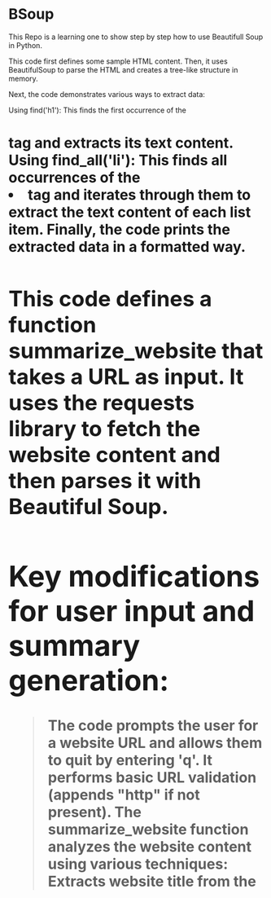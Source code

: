 # BSoup
This Repo is a learning one to show step by step how to use Beautifull Soup in Python.

This code first defines some sample HTML content. Then, it uses BeautifulSoup to parse the HTML and creates a tree-like structure in memory.

Next, the code demonstrates various ways to extract data:

Using find('h1'): This finds the first occurrence of the <h1> tag and extracts its text content.
Using find_all('li'): This finds all occurrences of the <li> tag and iterates through them to extract the text content of each list item.
Finally, the code prints the extracted data in a formatted way.


## This code defines a function summarize_website that takes a URL as input. It uses the requests library to fetch the website content and then parses it with Beautiful Soup.

# Key modifications for user input and summary generation:

> The code prompts the user for a website URL and allows them to quit by entering 'q'.
> It performs basic URL validation (appends "http" if not present).
> The summarize_website function analyzes the website content using various techniques:
> Extracts website title from the <title> tag.
> Analyzes headings (h1, h2, h3) for clues about services/products.
> Looks for the meta description tag for a website description.
> Performs basic content analysis by looking for keywords in the body text.
> It filters and limits the extracted points to create a concise summary of 5-10 points describing the website and its services/products.


## Note: This is a basic implementation that might not work perfectly for all websites. More advanced techniques can be used for a more comprehensive analysis.


## Requirement packages to run the app:
BeautifulSoup
requests

## Recommendations:
Create a new Environment specifically for Beautifulsoup as this is a line of coding/apps that uses pacakages which might not be used for other types of apps.

# --> Below is the working code:

from bs4 import BeautifulSoup
import requests

def summarize_website(url):
  """
  This function takes a website URL as input, fetches the HTML content,
  parses it using Beautiful Soup, and returns a brief summary describing 
  the website and its services/products in 5-10 points.
  """
  try:
    # Fetch the website content
    response = requests.get(url)
    response.raise_for_status()  # Raise exception for bad status codes

    # Parse the HTML content
    soup = BeautifulSoup(response.content, 'html.parser')

    # Analyze the website content for summary points
    summary_points = []
    
    # 1. Title: Extract website title from the title tag
    title_tag = soup.find('title')
    if title_tag:
      summary_points.append(f"Title: {title_tag.text.strip()}")

    # 2. Headings: Analyze headings (h1, h2, h3) for clues about services/products
    for heading in soup.find_all(['h1', 'h2', 'h3']):
      summary_points.append(heading.text.strip())

    # 3. Meta Description: Look for meta description tag for website description
    meta_description = soup.find('meta', attrs={'name': 'description'})
    if meta_description:
      summary_points.append(meta_description['content'].strip())

    # 4. Content Analysis (basic): Look for keywords in body content
    body_text = soup.get_text(separator='\n')  # Combine text from all elements
    keywords = ['service', 'product', 'solution', 'sell', 'offer']
    for keyword in keywords:
      if keyword in body_text.lower():
        summary_points.append(f"Offers {keyword.capitalize()}s")

    # 5. Filter and limit summary points to 5-10
    summary_points = list(set(summary_points))[:10]  # Remove duplicates, keep max 10 points

    # Create a summary paragraph
    summary_text = "\n".join(summary_points)
    return f"Summary of {url}:\n{summary_text}"

  except requests.exceptions.RequestException as e:
    return f"Error: Failed to access website ({url}): {e}"

# Get user input for website URL
while True:
  url = input("Enter a website URL (or 'q' to quit): ")
  if url.lower() == 'q':
    break
  # Validate URL format (basic check)
  if not url.startswith("http"):
    url = f"http://{url}"

  # Summarize the website and print the results
  summary = summarize_website(url)
  print(summary)
  print("\n")
